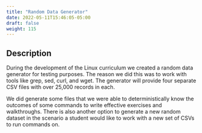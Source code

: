 ```yaml
---
title: "Random Data Generator"
date: 2022-05-11T15:46:05-05:00
draft: false
weight: 115
---
```


## Description

During the development of the Linux curriculum we created a random data generator for testing purposes. The reason we did this was to work with tools like grep, sed, curl, and wget. The generator will provide four separate CSV files with over 25,000 records in each. 

We did generate some files that we were able to deterministically know the outcomes of some commands to write effective exercises and walkthroughs. There is also another option to generate a new random dataset in the scenario a student would like to work with a new set of CSVs to run commands on.


